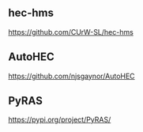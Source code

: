 ## hec-hms
https://github.com/CUrW-SL/hec-hms

## AutoHEC
https://github.com/njsgaynor/AutoHEC

## PyRAS
https://pypi.org/project/PyRAS/
